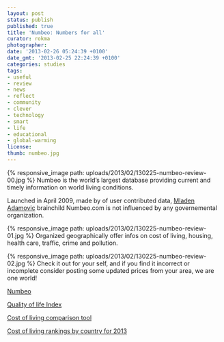 ```yaml
---
layout: post
status: publish
published: true
title: 'Numbeo: Numbers for all'
curator: rokma
photographer:
date: '2013-02-26 05:24:39 +0100'
date_gmt: '2013-02-25 22:24:39 +0100'
categories: studies
tags:
- useful
- review
- news
- reflect
- community
- clever
- technology
- smart
- life
- educational
- global-warming
license:
thumb: numbeo.jpg
---
```


{% responsive_image path: uploads/2013/02/130225-numbeo-review-00.jpg %}
Numbeo is the world&rsquo;s largest database providing current and timely information on world living conditions.

Launched in April 2009, made by of user contributed data, <a href="http://www.numbeo.com/common/about.jsp" title="about numbeo"  >Mladen Adamovic</a> brainchild Numbeo.com is not influenced by any governemental organization.

{% responsive_image path: uploads/2013/02/130225-numbeo-review-01.jpg %}
Organized geographically offer infos on cost of living, housing, health care, traffic, crime and pollution.

{% responsive_image path: uploads/2013/02/130225-numbeo-review-02.jpg %}
Check it out for your self, and if you find it incorrect or incomplete consider posting some updated prices from your area, we are one world!

<a href="http://munbeo.com" title="munbeo - wisdom of the crowd "  >Numbeo</a>

<a href="http://www.numbeo.com/quality-of-life/rankings_by_country.jsp" title="Quality of Life Index for Country for 2013"  >Quality of life Index</a>

<a href="http://www.numbeo.com/cost-of-living/comparison.jsp" title="Using this tool you can compare cost of living and it's indicators"  >Cost of living comparison tool</a>

<a href="http://www.numbeo.com/cost-of-living/rankings_by_country.jsp" title="Cost of living rankings by country for 2013"  >Cost of living rankings by country for 2013</a>
